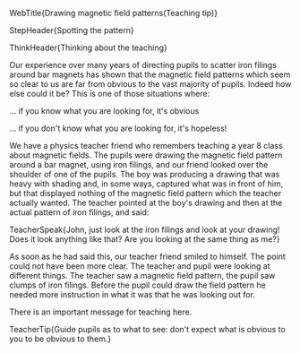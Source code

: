 WebTitle{Drawing magnetic field patterns(Teaching tip)}

StepHeader{Spotting the pattern}

ThinkHeader{Thinking about the teaching}

Our experience over many years of directing pupils to scatter iron filings around bar magnets has shown that the magnetic field patterns which seem so clear to us are far from obvious to the vast majority of pupils. Indeed how else could it be? This is one of those situations where:

&hellip; if you know what you are looking for, it's obvious

&hellip; if you don't know what you are looking for, it's hopeless!

We have a physics teacher friend who remembers teaching a year 8 class about magnetic fields. The pupils were drawing the magnetic field pattern around a bar magnet, using iron filings, and our friend looked over the shoulder of one of the pupils. The boy was producing a drawing that was heavy with shading and, in some ways, captured what was in front of him, but that displayed nothing of the magnetic field pattern which the teacher actually wanted. The teacher pointed at the boy's drawing and then at the actual pattern of iron filings, and said:

TeacherSpeak{John, just look at the iron filings and look at your drawing! Does it look anything like that? Are you looking at the same thing as me?}

As soon as he had said this, our teacher friend smiled to himself. The point could not have been more clear. The teacher and pupil were looking at different things. The teacher saw a magnetic field pattern, the pupil saw clumps of iron filings. Before the pupil could draw the field pattern he needed more instruction in what it was that he was looking out for.

There is an important message for teaching here.

TeacherTip{Guide pupils as to what to see: don't expect what is obvious to you to be obvious to them.}


